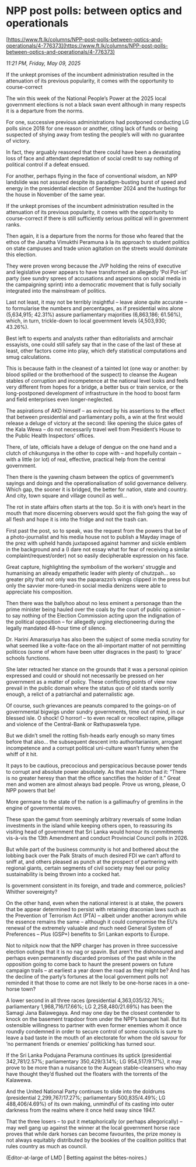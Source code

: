 # NPP post polls: between  optics and operationals

[https://www.ft.lk/columns/NPP-post-polls-between-optics-and-operationals/4-776373](https://www.ft.lk/columns/NPP-post-polls-between-optics-and-operationals/4-776373)

*11:21 PM, Friday, May 09, 2025*

If the unkept promises of the incumbent administration resulted in the attenuation of its previous popularity, it comes with the opportunity to course-correct

The win this week of the National People’s Power at the 2025 local government elections is not a black swan event although in many respects it is a departure from the norms.

For one, successive previous administrations had postponed conducting LG polls since 2018 for one reason or another, citing lack of funds or being suspected of shying away from testing the people’s will with no guarantee of victory.

In fact, they arguably reasoned that there could have been a devastating loss of face and attendant depredation of social credit to say nothing of political control if a defeat ensued.

For another, perhaps flying in the face of conventional wisdom, an NPP landslide was not assured despite its paradigm-busting burst of speed and energy in the presidential election of September 2024 and the hustings for the house in November of the same year.

If the unkept promises of the incumbent administration resulted in the attenuation of its previous popularity, it comes with the opportunity to course-correct if there is still sufficiently serious political will in government ranks.

Then again, it is a departure from the norms for those who feared that the ethos of the Janatha Vimukthi Peramuna à la its approach to student politics on state campuses and trade union agitation on the streets would dominate this election.

They were proven wrong because the JVP holding the reins of executive and legislative power appears to have transformed an allegedly ‘Pol Pot-ist’ party (see sundry sprees of accusations and aspersions on social media in the campaigning sprint) into a democratic movement that is fully socially integrated into the mainstream of politics.

Last not least, it may not be terribly insightful – leave alone quite accurate – to formularise the numbers and percentages, as if presidential wins alone (5,634,915; 42.31%) assure parliamentary majorities (6,863,186; 61.56%), which, in turn, trickle-down to local government levels (4,503,930; 43.26%).

Best left to experts and analysts rather than editorialists and armchair essayists, one could still safely say that in the case of the last of these at least, other factors come into play, which defy statistical computations and smug calculations.

This is because faith in the cleanest of a tainted lot (one way or another: by blood spilled or the brotherhood of the suspect) to cleanse the Augean stables of corruption and incompetence at the national level looks and feels very different from hopes for a bridge, a better bus or train service, or the long-postponed development of infrastructure in the hood to boost farm and field enterprises even longer-neglected.

The aspirations of AKD himself – as evinced by his assertions to the effect that between presidential and parliamentary polls, a win at the first would release a deluge of victory at the second: like opening the sluice gates of the Kala Wewa – do not necessarily travel well from President’s House to the Public Health Inspectors’ offices.

There, of late, officials have a deluge of dengue on the one hand and a clutch of chikungunya in the other to cope with – and hopefully contain – with a little (or lot) of real, effective, practical help from the central government.

Then there is the yawning chasm between the optics of government’s sayings and doings and the operationalisation of solid governance delivery. Which gap, the sooner it is bridged, the better for nation, state and country. And city, town square and village council as well...

The rot in state affairs often starts at the top. So it is with one’s heart in the mouth that more discerning observers would spot the fish going the way of all flesh and hope it is into the fridge and not the trash can.

First past the post, so to speak, was the request from the powers that be of a photo-journalist and his media house not to publish a Mayday image of the prez with upheld hands juxtaposed against hammer and sickle emblem in the background and a (I dare not essay what for fear of receiving a similar complaint/request/order) not so easily decipherable expression on his face.

Great capture, highlighting the symbolism of the workers’ struggle and humanising an already empathetic leader with plenty of chutzpah... so greater pity that not only was the paparazzo’s wings clipped in the press but only the savvier more-tuned-in social media denizens were able to appreciate his composition.

Then there was the ballyhoo about no less eminent a personage than the prime minister being hauled over the coals by the court of public opinion – to say nothing of the Election Commission acting upon the indignation of the political opposition – for allegedly urging electioneering during the legally mandated 48-hour time of silence.

Dr. Harini Amarasuriya has also been the subject of some media scrutiny for what seemed like a volte-face on the all-important matter of not permitting politicos (some of whom have been utter disgraces in the past) to ‘grace’ schools functions.

She later retracted her stance on the grounds that it was a personal opinion expressed and could or should not necessarily be pressed on her government as a matter of policy. These conflicting points of view now prevail in the public domain where the status quo of old stands sorrily enough, a relict of a patriarchal and paternalistic age.

Of course, such grievances are peanuts compared to the goings-on of governmental bigwigs under sundry governments, time out of mind, in our blessed isle. O shock! O horror! – to even recall or recollect rapine, pillage and violence of the Central-Bank or Rathupaswela type.

But we didn’t smell the rotting fish-heads early enough so many times before that also... the subsequent descent into authoritarianism, arrogant incompetence and a corrupt political uni-culture wasn’t funny when the whiff of it hit.

It pays to be cautious, precocious and perspicacious because power tends to corrupt and absolute power absolutely. As that man Acton had it: “There is no greater heresy than that the office sanctifies the holder of it.” Great men and women are almost always bad people. Prove us wrong, please, O NPP powers that be!

More germane to the state of the nation is a gallimaufry of gremlins in the engine of governmental moves.

These span the gamut from seemingly arbitrary reversals of some Indian investments in the island while keeping others open, to reassuring its visiting head of government that Sri Lanka would honour its commitments vis-à-vis the 13th Amendment and conduct Provincial Council polls in 2026.

But while part of the business community is hot and bothered about the lobbing back over the Palk Straits of much desired FDI we can’t afford to sniff at, and others pleased as punch at the prospect of partnering with regional giants, certain segments of civil society may feel our policy sustainability is being thrown into a cocked hat.

Is government consistent in its foreign, and trade and commerce, policies? Whither sovereignty?

On the other hand, even when the national interest is at stake, the powers that be appear determined to persist with retaining draconian laws such as the Prevention of Terrorism Act (PTA) – albeit under another acronym while the essence remains the same – although it could compromise the EU’s renewal of the extremely valuable and much need General System of Preferences – Plus (GSP+) benefits to Sri Lankan exports to Europe.

Not to nitpick now that the NPP charger has proven in three successive election outings that it is no nag or spavin. But aren’t the dishonoured and perhaps even permanently discarded promises of the past while in the opposition going to come back to haunt the present powers on future campaign trails – at earliest a year down the road as they might be? And has the decline of the party’s fortunes at the local government polls not reminded it that those to come are not likely to be one-horse races in a one-horse town?

A lower second in all three races (presidential 4,363,035/32.76%; parliamentary 1,968,716/17.66%; LG 2,258,480/21.69%) has been the Samagi Jana Balawegaya. And may one day be the closest contender to knock on the basement trapdoor from under the NPP’s banquet hall. But its ostensible willingness to partner with even former enemies whom it once roundly condemned in order to secure control of some councils is sure to leave a bad taste in the mouth of an electorate for whom the old savour for ‘no permanent friends or enemies’ politicking has turned sour.

If the Sri Lanka Podujana Peramuna continues its uptick (presidential 342,781/2.57%; parliamentary 350,429/3.14%; LG 954,517/9.17%), it may prove to be more than a nuisance to the Augean stable-cleansers who may have thought they’d flushed out the floaters with the torrents of the Kalawewa.

And the United National Party continues to slide into the doldrums (presidential 2,299,767/17.27%; parliamentary 500,835/4.49%; LG 488,406/4.69%) of its own making, unmindful of its casting into outer darkness from the realms where it once held sway since 1947.

That the three losers – to put it metaphorically (or perhaps allegorically) – may well gang up against the winner at the local government horse race proves that while dark horses can become favourites, the prize money is not always equitably distributed by the bookies of the coalition politics that rules country as much as council.

(Editor-at-large of LMD | Betting against the bêtes-noires.)

